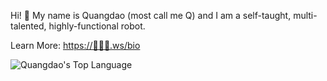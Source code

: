 Hi! 👋 My name is Quangdao (most call me Q) and I am a self-taught, multi-talented, highly-functional robot.

Learn More: <https://🌟🤖🌟.ws/bio>


<img align="left" src="https://github-readme-stats.vercel.app/api/top-langs/?username=quangdaon&layout=compact&hide=html&theme=onedark" alt="Quangdao's Top Language" />
